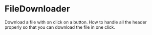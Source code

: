 # FileDownloader
Download a file with on click on a button. How to handle all the header properly so that you can download the file in one click.
